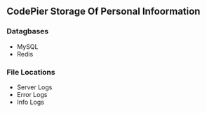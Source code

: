 ## CodePier Storage Of Personal Infoormation

### Datagbases
* MySQL
* Redis


### File Locations
* Server Logs
* Error Logs
* Info Logs

